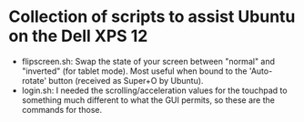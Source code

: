 Collection of scripts to assist Ubuntu on the Dell XPS 12
======

* flipscreen.sh: Swap the state of your screen between "normal" and "inverted" (for tablet mode). Most useful when bound to the 'Auto-rotate' button (received as Super+O by Ubuntu).
* login.sh: I needed the scrolling/acceleration values for the touchpad to something much different to what the GUI permits, so these are the commands for those.
